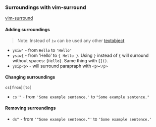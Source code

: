 ### Surroundings with vim-surround

[vim-surround](https://github.com/tpope/vim-surround)

#### Adding surroundings
> Note: Instead of `iw` can be used any other [textobject](textobjects.md)

* `ysiw'` - from `Hello` to `'Hello'`
* `ysiw{` - from 'Hello' to `{ Hello }`. Using `}` instead of `{` will
  surround without spaces: `{Hello}`. Same thing with `[]()`.
* `ysip<p>` - will surround parapraph with `<p></p>`

#### Changing surroundings
`cs[from][to]`
* `cs'"` - from `'Some example sentence.'` to `"Some example sentence."`

#### Removing surroundings
* `ds"` - from `'"Some example sentence."'` to `'Some example sentence.'`

